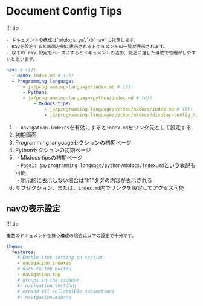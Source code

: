 # Document Config Tips

!!! tip

    - ドキュメントの構成は`mkdocs.yml`の`nav`に指定します。
    - navを設定すると画面左側に表示されるドキュメントの一覧が表示されます。
    - 以下の`nav`設定をベースにするとドキュメントの追加、変更に適した構成で管理がしやすいと思います。

```yaml title="mkdocs.yaml"
nav: # (1)!
  - Home: index.md # (2)!
  - Programming language:
      - ja/programming-language/index.md # (3)!
      - Python:
      - ja/programming-language/python/index.md # (4)!
          - Mkdocs tips:
              - ja/programming-language/python/mkdocs/index.md # (5)!
              - ja/programming-language/python/mkdocs/display-config_tips.md # (6)!
```

1. `- navigation.indexes`を有効にすると`index.md`をリンク先として設定する
2. 初期画面
3. Programming languageセクションの初期ページ
4. Pythonセクションの初期ページ
5. ・Mkdocs tipsの初期ページ<br/>
   ・`Page1: ja/programming-language/python/mkdocs/index.md`という表記も可能<br/>
   ・明示的に表示しない場合は"h1"タグの内容が表示される
6. サブセクション、または、`index.md`内でリンクを設定してアクセス可能

## navの表示設定

!!! tip

    複数のドキュメントを持つ構成の場合は以下の設定で十分です。

```yaml title="mkdocs.yaml"
theme:
  features:
    # Enable link setting on section
    - navigation.indexes
    # Back-to-top button
    - navigation.top
    # groups in the sidebar
    #- navigation.sections
    # expand all collapsible subsections
    #- navigation.expand
```
